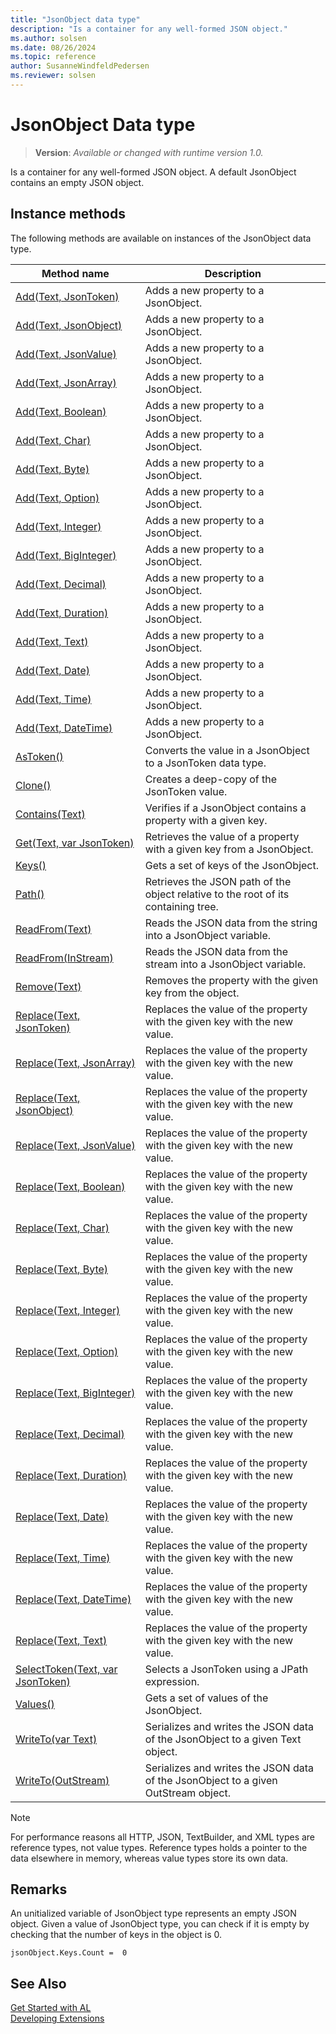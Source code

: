 ```yaml
---
title: "JsonObject data type"
description: "Is a container for any well-formed JSON object."
ms.author: solsen
ms.date: 08/26/2024
ms.topic: reference
author: SusanneWindfeldPedersen
ms.reviewer: solsen
---
```

[//]: # (START>DO_NOT_EDIT)
[//]: # (IMPORTANT:Do not edit any of the content between here and the END>DO_NOT_EDIT.)
[//]: # (Any modifications should be made in the .xml files in the ModernDev repo.)
# JsonObject Data type
> **Version**: _Available or changed with runtime version 1.0._

Is a container for any well-formed JSON object. A default JsonObject contains an empty JSON object.



## Instance methods
The following methods are available on instances of the JsonObject data type.

|Method name|Description|
|-----------|-----------|
|[Add(Text, JsonToken)](jsonobject-add-string-jsontoken-method.md)|Adds a new property to a JsonObject.|
|[Add(Text, JsonObject)](jsonobject-add-string-jsonobject-method.md)|Adds a new property to a JsonObject.|
|[Add(Text, JsonValue)](jsonobject-add-string-jsonvalue-method.md)|Adds a new property to a JsonObject.|
|[Add(Text, JsonArray)](jsonobject-add-string-jsonarray-method.md)|Adds a new property to a JsonObject.|
|[Add(Text, Boolean)](jsonobject-add-string-boolean-method.md)|Adds a new property to a JsonObject.|
|[Add(Text, Char)](jsonobject-add-string-char-method.md)|Adds a new property to a JsonObject.|
|[Add(Text, Byte)](jsonobject-add-string-byte-method.md)|Adds a new property to a JsonObject.|
|[Add(Text, Option)](jsonobject-add-string-option-method.md)|Adds a new property to a JsonObject.|
|[Add(Text, Integer)](jsonobject-add-string-integer-method.md)|Adds a new property to a JsonObject.|
|[Add(Text, BigInteger)](jsonobject-add-string-biginteger-method.md)|Adds a new property to a JsonObject.|
|[Add(Text, Decimal)](jsonobject-add-string-decimal-method.md)|Adds a new property to a JsonObject.|
|[Add(Text, Duration)](jsonobject-add-string-duration-method.md)|Adds a new property to a JsonObject.|
|[Add(Text, Text)](jsonobject-add-string-string-method.md)|Adds a new property to a JsonObject.|
|[Add(Text, Date)](jsonobject-add-string-date-method.md)|Adds a new property to a JsonObject.|
|[Add(Text, Time)](jsonobject-add-string-time-method.md)|Adds a new property to a JsonObject.|
|[Add(Text, DateTime)](jsonobject-add-string-datetime-method.md)|Adds a new property to a JsonObject.|
|[AsToken()](jsonobject-astoken-method.md)|Converts the value in a JsonObject to a JsonToken data type.|
|[Clone()](jsonobject-clone-method.md)|Creates a deep-copy of the JsonToken value.|
|[Contains(Text)](jsonobject-contains-method.md)|Verifies if a JsonObject contains a property with a given key.|
|[Get(Text, var JsonToken)](jsonobject-get-method.md)|Retrieves the value of a property with a given key from a JsonObject.|
|[Keys()](jsonobject-keys-method.md)|Gets a set of keys of the JsonObject.|
|[Path()](jsonobject-path-method.md)|Retrieves the JSON path of the object relative to the root of its containing tree.|
|[ReadFrom(Text)](jsonobject-readfrom-string-method.md)|Reads the JSON data from the string into a JsonObject variable.|
|[ReadFrom(InStream)](jsonobject-readfrom-instream-method.md)|Reads the JSON data from the stream into a JsonObject variable.|
|[Remove(Text)](jsonobject-remove-method.md)|Removes the property with the given key from the object.|
|[Replace(Text, JsonToken)](jsonobject-replace-string-jsontoken-method.md)|Replaces the value of the property with the given key with the new value.|
|[Replace(Text, JsonArray)](jsonobject-replace-string-jsonarray-method.md)|Replaces the value of the property with the given key with the new value.|
|[Replace(Text, JsonObject)](jsonobject-replace-string-jsonobject-method.md)|Replaces the value of the property with the given key with the new value.|
|[Replace(Text, JsonValue)](jsonobject-replace-string-jsonvalue-method.md)|Replaces the value of the property with the given key with the new value.|
|[Replace(Text, Boolean)](jsonobject-replace-string-boolean-method.md)|Replaces the value of the property with the given key with the new value.|
|[Replace(Text, Char)](jsonobject-replace-string-char-method.md)|Replaces the value of the property with the given key with the new value.|
|[Replace(Text, Byte)](jsonobject-replace-string-byte-method.md)|Replaces the value of the property with the given key with the new value.|
|[Replace(Text, Integer)](jsonobject-replace-string-integer-method.md)|Replaces the value of the property with the given key with the new value.|
|[Replace(Text, Option)](jsonobject-replace-string-option-method.md)|Replaces the value of the property with the given key with the new value.|
|[Replace(Text, BigInteger)](jsonobject-replace-string-biginteger-method.md)|Replaces the value of the property with the given key with the new value.|
|[Replace(Text, Decimal)](jsonobject-replace-string-decimal-method.md)|Replaces the value of the property with the given key with the new value.|
|[Replace(Text, Duration)](jsonobject-replace-string-duration-method.md)|Replaces the value of the property with the given key with the new value.|
|[Replace(Text, Date)](jsonobject-replace-string-date-method.md)|Replaces the value of the property with the given key with the new value.|
|[Replace(Text, Time)](jsonobject-replace-string-time-method.md)|Replaces the value of the property with the given key with the new value.|
|[Replace(Text, DateTime)](jsonobject-replace-string-datetime-method.md)|Replaces the value of the property with the given key with the new value.|
|[Replace(Text, Text)](jsonobject-replace-string-string-method.md)|Replaces the value of the property with the given key with the new value.|
|[SelectToken(Text, var JsonToken)](jsonobject-selecttoken-method.md)|Selects a JsonToken using a JPath expression.|
|[Values()](jsonobject-values-method.md)|Gets a set of values of the JsonObject.|
|[WriteTo(var Text)](jsonobject-writeto-text-method.md)|Serializes and writes the JSON data of the JsonObject to a given Text object.|
|[WriteTo(OutStream)](jsonobject-writeto-outstream-method.md)|Serializes and writes the JSON data of the JsonObject to a given OutStream object.|

[//]: # (IMPORTANT: END>DO_NOT_EDIT)

> [!NOTE]  
> For performance reasons all HTTP, JSON, TextBuilder, and XML types are reference types, not value types. Reference types holds a pointer to the data elsewhere in memory, whereas value types store its own data.

## Remarks 
An unitialized variable of JsonObject type represents an empty JSON object. Given a value of JsonObject type, you can check if it is empty by checking that the number of keys in the object is 0.

```
jsonObject.Keys.Count =  0
```

## See Also
[Get Started with AL](../../devenv-get-started.md)  
[Developing Extensions](../../devenv-dev-overview.md)  